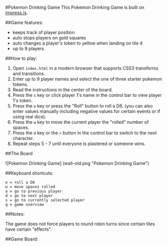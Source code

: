 #Pokemon Drinking Game
This Pokemon Drinking Game is built on [impress.js](https://github.com/bartaz/impress.js/).

##Game features:

- keeps track of player position
- auto stops players on gold squares
- auto changes a player's token to yellow when landing on tile 4
- up to 9 players

##How to play:

1. Open `index.html` in a modern browser that supports CSS3 transforms and transitions.
2. Enter up to 9 player names and select the one of three starter pokemon tokens.
3. Read the instructions in the center of the board.
4. Press the `s` key or click player 1's name in the control bar to view player 1's token.
5. Press the `e` key or press the "Roll" button to roll a D6. (you can also enter values manually including negative values for certain events or if using real dice).
6. Press the `w` key to move the current player the "rolled" number of spaces.
7. Press the `d` key or the `>` button in the control bar to switch to the next character.
8. Repeat steps 5 - 7 until everyone is plastered or someone wins.

##The Board

![Pokemon Drinking Game] (wall-old.png "Pokemon Drinking Game")

##Keyboard shortcuts:

	e = roll a D6
	w = move spaces rolled
	a = go to previous player
	d = go to next player
	s = go to currently selected player
	q = game overview


##Notes:

The game does not force players to round robin turns since certain tiles have certain "effects".

##Game Board:
